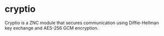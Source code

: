 # cryptio
Cryptio is a ZNC module that secures communication using Diffie-Hellman key exchange and AES-256 GCM encryption.
